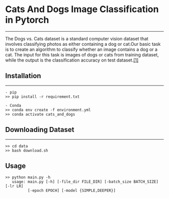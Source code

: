 # Cats And Dogs Image Classification in Pytorch
--------------------------------


The Dogs vs. Cats dataset is a standard computer vision dataset that involves classifying photos as either containing a dog or cat.Our basic task is to create an algorithm to classify whether an image contains a dog or a cat. The
input for this task is images of dogs or cats from training dataset, while the output is the classification
accuracy on test dataset.[[1]](https://sites.ualberta.ca/~bang3/files/DogCat_report.pdf)


## Installation
---------------------
  
    - pip
    >> pip install -r requirement.txt

    - Conda
    >> conda env create -f environment.yml
    >> conda activate cats_and_dogs
    
 
## Downloading Dataset
---------------------

    >> cd data
    >> bash download.sh

    
## Usage
  
    >> python main.py -h
       usage: main.py [-h] [-file_dir FILE_DIR] [-batch_size BATCH_SIZE] [-lr LR]
              [-epoch EPOCH] [-model {SIMPLE,DEEPER}]
    
   
